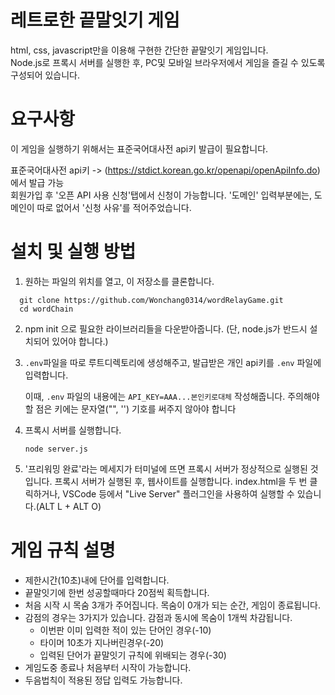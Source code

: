 # 레트로한 끝말잇기 게임
html, css, javascript만을 이용해 구현한 간단한 끝말잇기 게임입니다.   
Node.js로 프록시 서버를 실행한 후, PC및 모바일 브라우저에서 게임을 즐길 수 있도록 구성되어 있습니다.

# 요구사항
이 게임을 실행하기 위해서는 표준국어대사전 api키 발급이 필요합니다.

표준국어대사전 api키 -> (https://stdict.korean.go.kr/openapi/openApiInfo.do) 에서 발급 가능   
회원가입 후 '오픈 API 사용 신청'탭에서 신청이 가능합니다. '도메인' 입력부분에는, 도메인이 따로 없어서 '신청 사유'를 적어주었습니다.

# 설치 및 실행 방법
1. 원하는 파일의 위치를 열고, 이 저장소를 클론합니다.
```
  git clone https://github.com/Wonchang0314/wordRelayGame.git
  cd wordChain
```

2. npm init 으로 필요한 라이브러리들을 다운받아줍니다. (단, node.js가 반드시 설치되어 있어야 합니다.)

3. `.env`파일을 따로 루트디렉토리에 생성해주고, 발급받은 개인 api키를 `.env` 파일에 입력합니다.

    이때, `.env` 파일의 내용에는 `API_KEY=AAA...본인키로대체` 작성해줍니다. 주의해야할 점은 키에는 문자열("", '') 기호를 써주지 않아야 합니다 

4. 프록시 서버를 실행합니다.

      ```node server.js```

5. '프리워밍 완료'라는 메세지가 터미널에 뜨면 프록시 서버가 정상적으로 실행된 것입니다.
프록시 서버가 실행된 후, 웹사이트를 실행합니다. index.html을 두 번 클릭하거나, VSCode 등에서 "Live Server" 플러그인을 사용하여 실행할 수 있습니다.(ALT L + ALT O)

# 게임 규칙 설명
- 제한시간(10초)내에 단어를 입력합니다.
- 끝말잇기에 한번 성공할때마다 20점씩 획득합니다.
- 처음 시작 시 목숨 3개가 주어집니다. 목숨이 0개가 되는 순간, 게임이 종료됩니다.
- 감점의 경우는 3가지가 있습니다. 감점과 동시에 목숨이 1개씩 차감됩니다.
    - 이번판 이미 입력한 적이 있는 단어인 경우(-10)
    - 타이머 10초가 지나버린경우(-20)
    - 입력된 단어가 끝말잇기 규칙에 위배되는 경우(-30)
- 게임도중 종료나 처음부터 시작이 가능합니다.
- 두음법칙이 적용된 정답 입력도 가능합니다.
